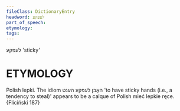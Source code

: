 ```yaml
---
fileClass: DictionaryEntry
headword: לעפּקע
part_of_speech: 
etymology: 
tags: 
---
```

לעפּקע
'sticky'

ETYMOLOGY
===========
Polish lepki.
The idiom האָבן לעפּקע הענט 'to have sticky hands (i.e., a tendency to steal)' appears to be a calque of Polish mieć lepkie ręce. 
{Fliciński 187}
